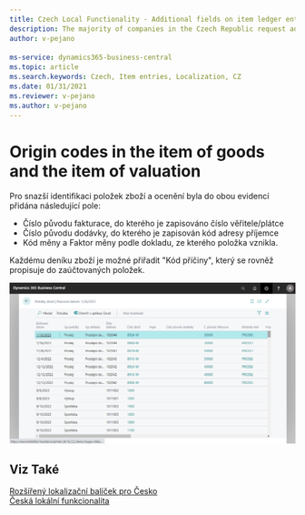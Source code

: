```yaml
---
title: Czech Local Functionality - Additional fields on item ledger entries and value entries | Microsoft Docs
description: The majority of companies in the Czech Republic request additional fields on item ledger entries and value entries.
author: v-pejano

ms-service: dynamics365-business-central
ms.topic: article
ms.search.keywords: Czech, Item entries, Localization, CZ
ms.date: 01/31/2021
ms.reviewer: v-pejano
ms.author: v-pejano
---
```


# Origin codes in the item of goods and the item of valuation

Pro snazší identifikaci položek zboží a ocenění byla do obou evidencí přidána následující pole:

- Číslo původu fakturace, do kterého je zapisováno číslo věřitele/plátce
- Číslo původu dodávky, do kterého je zapisován kód adresy příjemce
- Kód měny a Faktor měny podle dokladu, ze kterého položka vznikla.

Každému deníku zboží je možné přiřadit "Kód příčiny", který se rovněž propisuje do zaúčtovaných položek.

![Přidaná pole v položkách zboží](Media/add-fields-item-entries.png)
## Viz Také

[Rozšířený lokalizační balíček pro Česko](ui-extensions-advanced-localization-pack-cz.md)  
[Česká lokální funkcionalita](czech-local-functionality.md)

